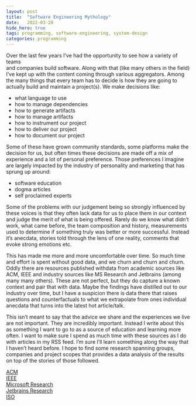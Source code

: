 ```yaml
---
layout:	post
title:	"Software Engineering Mythology"
date:	2022-03-28
hide_hero: true
tags: programming, software-engineering, system-design
categories: programming
---
```


Over the last few years I’ve had the opportunity to see how a variety of teams  
and companies build software. Along with that (like many others in the field) I’ve kept up with the content coming through various aggregators. Among the many things that every team has to decide is how they are going to actually build and maintain a project(s). We make decisions like:

- what language to use  
- how to manage dependencies  
- how to generate artifacts  
- how to manage artifacts  
- how to instrument our project  
- how to deliver our project  
- how to document our project

Some of these have grown community standards, some platforms make the decision for us, but often times these decisions are made off a mix of experience and a lot of personal preference. Those preferences I imagine are largely impacted by the industry of personality and marketing that has sprung up around:

* software education
* dogma articles
* self proclaimed experts

Some of the problems with our judgement being so strongly influenced by these voices is that they often lack data for us to place them in our context and judge the merit of what is being offered. Rarely do we know what didn’t work, what came before, the team composition and history, measurements used to determine if something truly was better or more successful. Instead it’s anecdata, stories told through the lens of one reality, comments that evoke strong emotions etc.

This has made me more and more uncomfortable over time. So much time and effort is spent without good data, and we churn and churn and churn. Oddly there are resources published withdata from academic sources like ACM, IEEE and industry sources like MS Research and Jetbrains (among many many others). These are not perfect, but they do capture a known context and pair that with data. Maybe the findings have distilled out to our industry over time, but I have a suspicion there is data there that raises questions and counterfactuals to what we extrapolate from ones individual anecdata that turns into the latest hot article/talk.

This isn’t meant to say that the advice we share and the experiences we live are not important. They are incredibly important. Instead I write about this as something I want to go to as a source of education and learning more often. I want to make sure I spend as much time with these sources as I do with articles in my RSS feed. I’m sure I’ll learn something along the way that I haven’t heard before. I hope to find some research spanning groups, companies and project scopes that provides a data analysis of the results on top of the stories of those followed.

[ACM](https://dl.acm.org/action/doSearch?AllField=software+engineering)  
[IEEE](https://scholar.google.com/scholar?q=ieee+software+engineering&hl=en&as_sdt=0&as_vis=1&oi=scholart)  
[Microsoft Research](https://www.microsoft.com/en-us/research/group/research-software-engineering-rise/)  
[Jetbrains Research](https://research.jetbrains.org/publications/)  
[ISO](https://www.iso.org/standard/72189.html)

  